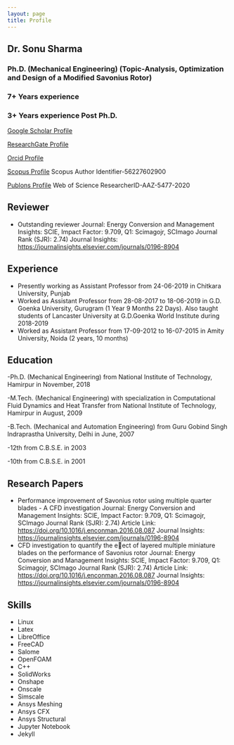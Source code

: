 ```yaml
---
layout: page
title: Profile
---
```


## Dr. Sonu Sharma
### Ph.D. (Mechanical Engineering) (Topic-Analysis, Optimization and Design of a Modified Savonius Rotor)
### 7+ Years experience
### 3+ Years experience Post Ph.D.

[Google Scholar Profile](https://scholar.google.com/citations?user=2DM2wSkAAAAJ)

[ResearchGate Profile](https://www.researchgate.net/profile/Sonu-Sharma-2)

[Orcid Profile](https://orcid.org/0000-0002-7621-8028)

[Scopus Profile](https://www.scopus.com/authid/detail.uri?authorId=56227602900)
Scopus Author Identifier-56227602900

[Publons Profile](https://publons.com/researcher/3913101/sonu-sharma/)
Web of Science ResearcherID-AAZ-5477-2020

## Reviewer
- Outstanding reviewer
  Journal: Energy Conversion and Management
  Insights: SCIE, Impact Factor: 9.709, Q1: Scimagojr,
  SCImago Journal Rank (SJR): 2.74)
  Journal Insights: https://journalinsights.elsevier.com/journals/0196-8904

## Experience
- Presently working as Assistant Professor from 24-06-2019 in Chitkara University, Punjab
- Worked as Assistant Professor from 28-08-2017 to 18-06-2019 in G.D. Goenka University, Gurugram (1 Year 9 Months 22 Days). Also taught students of Lancaster University at G.D.Goenka World Institute during 2018-2019
- Worked as Assistant Professor from 17-09-2012 to 16-07-2015 in Amity University, Noida (2 years, 10 months)

## Education
-Ph.D. (Mechanical Engineering) from National Institute of Technology, Hamirpur in November, 2018

-M.Tech. (Mechanical Engineering) with specialization in Computational Fluid Dynamics and Heat Transfer from National Institute of Technology, Hamirpur in August, 2009

-B.Tech. (Mechanical and Automation Engineering) from Guru Gobind Singh Indraprastha University, Delhi in June, 2007

-12th from C.B.S.E. in 2003 

-10th from C.B.S.E. in 2001

## Research Papers
- Performance improvement of Savonius rotor using multiple quarter blades - A CFD investigation
  Journal: Energy Conversion and Management
  Insights: SCIE, Impact Factor: 9.709, Q1: Scimagojr,
  SCImago Journal Rank (SJR): 2.74)
  Article Link: https://doi.org/10.1016/j.enconman.2016.08.087
  Journal Insights: https://journalinsights.elsevier.com/journals/0196-8904
- CFD investigation to quantify the eect of layered multiple miniature blades on the performance of Savonius rotor
  Journal: Energy Conversion and Management
  Insights: SCIE, Impact Factor: 9.709, Q1: Scimagojr,
  SCImago Journal Rank (SJR): 2.74)
  Article Link: https://doi.org/10.1016/j.enconman.2016.08.087
  Journal Insights: https://journalinsights.elsevier.com/journals/0196-8904

## Skills
- Linux
- Latex
- LibreOffice
- FreeCAD
- Salome
- OpenFOAM
- C++
- SolidWorks
- Onshape
- Onscale
- Simscale
- Ansys Meshing
- Ansys CFX
- Ansys Structural
- Jupyter Notebook
- Jekyll